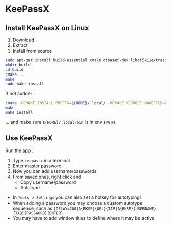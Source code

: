 

# KeePassX

## Install KeePassX on Linux

1. [Download](https://www.keepassx.org/downloads)
1. Extract 
1. Install from source

````sh
sudo apt-get install build-essential cmake qtbase5-dev libqt5x11extras5-dev qttools5-dev qttools5-dev-tools libgcrypt20-dev zlib1g-dev libxi-dev libxtst-dev
mkdir build
cd build
cmake ..
make 
sudo make install
````

If not sudoer :

````sh
cmake -DCMAKE_INSTALL_PREFIX=${HOME}/.local/ -DCMAKE_VERBOSE_MAKEFILE=ON
make
make install
````

... and make sure ``${HOME}/.local/bin`` is in env ``$PATH``


## Use KeePassX

Run the app :

1. Type ``keepassx`` in a terminal
1. Enter master password
1. Now you can add username/passwords
1. From saved ones, right click and 
   * Copy username/password
   * Autotype

* In ``Tools > Settings`` you can also set a hotkey for autotyping! 
* When adding a password you may choose a custom autotype sequence, such as ``{DELAY=200}A{BKSP}{URL}{TAB}A{BKSP}{USERNAME}{TAB}{PASSWORD}{ENTER}``
* You may have to add window titles to define where it may be active





